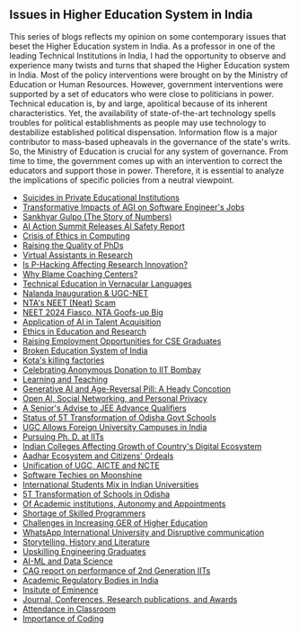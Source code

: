 ## Issues in Higher Education System in India

This series of blogs reflects my opinion on some contemporary issues that beset the Higher Education system in India. As a professor 
in one of the leading Technical Institutions in India, I had the opportunity to observe and experience many twists and turns that 
shaped the Higher Education system in India. Most of the policy interventions were brought on by the Ministry of Education or Human 
Resources. However, government interventions were supported by a set of educators who were close to politicians in power. Technical 
education is, by and large, apolitical because of its inherent characteristics. Yet, the availability of state-of-the-art technology 
spells troubles for political establishments as people may use technology to destabilize established political dispensation. 
Information flow is a major contributor to mass-based upheavals in the governance of the state's writs. So, the Ministry of Education 
is crucial for any system of governance. From time to time, the government comes up with an intervention to correct the educators and 
support those in power. Therefore, it is essential to analyze the implications of specific policies from a neutral viewpoint.

- [Suicides in Private Educational Institutions](Topics/Suicide_at_KIIT.md)
- [Transformative Impacts of AGI on Software Engineer's Jobs](Topics/Software_engineering_jobs.md)
- [Sankhyar Gulpo (The Story of Numbers)](Topics/Book_review.md)
- [AI Action Summit Releases AI Safety Report](Topics/AI_safety_draft.md)
- [Crisis of Ethics in Computing](Topics/ethical_computing.md)
- [Raising the Quality of PhDs](Topics/Improving_PHD_quality.md)
- [Virtual Assistants in Research](Topics/intelligent_assistants.md)
- [Is P-Hacking Affecting Research Innovation?](Topics/Prompt_engineering.md)
- [Why Blame Coaching Centers?](Topics/talking_about_coaching.md)
- [Technical Education in Vernacular Languages](Topics/teaching_in_mother_tongue.md)
- [Nalanda Inauguration & UGC-NET](Topics/Nalanda_NTA.md)
- [NTA's NEET (Neat) Scam](Topics/Neet_part2.md)
- [NEET 2024 Fiasco, NTA Goofs-up Big](Topics/Neet_test2024.md)
- [Application of AI in Talent Acquisition](Topics/AI_in_HR.md)
- [Ethics in Education and Research](Topics/ethics_in_education.md)
- [Raising Employment Opportunities for CSE Graduates](Topics/cseGraduateJobs.md)
- [Broken Education System of India](Topics/brokenEducation.md)
- [Kota's killing factories](Topics/kotaSuicides.md)
- [Celebrating Anonymous Donation to IIT Bombay](Topics/anonymousDonor.md)
- [Learning and Teaching](Topics/learningAndTeaching.md)
- [Generative AI and Age-Reversal Pill: A Heady Concotion](Topics/GenAIantiAging.md)
- [Open AI, Social Networking, and Personal Privacy](Topics/dataPrivacyAI.md)
- [A Senior's Advise to JEE Advance Qualifiers](Topics/ugstudentsIITk.md)
- [Status of 5T Transformation of Odisha Govt Schools](Topics/Odisha5Tschools.md)
- [UGC Allows Foreign University Campuses in India](Topics/ForeignUniversities.md)
- [Pursuing Ph. D. at IITs](Topics/PhDsAtoldIITs.md)
- [Indian Colleges Affecting Growth of Country's Digital Ecosystem](Topics/indiancolleges.md)
- [Aadhar Ecosystem and Citizens' Ordeals](Topics/AadharUpdate.md)
- [Unification of UGC, AICTE and NCTE](Topics/unificationAgencies.md)
- [Software Techies on Moonshine](Topics/MoonShining.md)
- [International Students Mix in Indian Universities](Topics/internationalStudentsMix.md)
- [5T Transformation of Schools in Odisha](Topics/OdishaSchools.md)
- [Of Academic institutions, Autonomy and Appointments](Topics/universityChiefExecutive.md)
- [Shortage of Skilled Programmers](Topics/shortageOfSkilledProgrammers.md)
- [Challenges in Increasing GER of Higher Education](Topics/stateOfSchoolEducation.md)
- [WhatsApp International University and Disruptive communication](Topics/whatsAppUniversity.md)
- [Storytelling, History and Literature](Topics/storytelling-and-Learning.md)
- [Upskilling Engineering Graduates](Topics/finishingSchool.md)
- [AI-ML and Data Science](Topics/AI-ML-DataScience.md)
- [CAG report on performance of 2nd Generation IITs](Topics/CAG-report.md)
- [Academic Regulatory Bodies in India](Topics/regulatoryBodies.md)
- [Insitute of Eminence](Topics/IoE.md)
- [Journal, Conferences, Research publications, and Awards](Topics/publications.md)
- [Attendance in Classroom](Topics/attendanceInClass.md)
- [Importance of Coding](Topics/importanceOfCoding.md)

